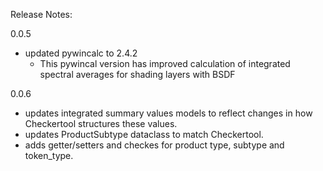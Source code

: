 Release Notes:

0.0.5
- updated pywincalc to 2.4.2 
  - This pywincal version has improved calculation of integrated spectral averages for shading layers with BSDF

0.0.6
- updates integrated summary values models to reflect changes in how Checkertool structures these values. 
- updates ProductSubtype dataclass to match Checkertool.
- adds getter/setters and checkes for product type, subtype and token_type.
